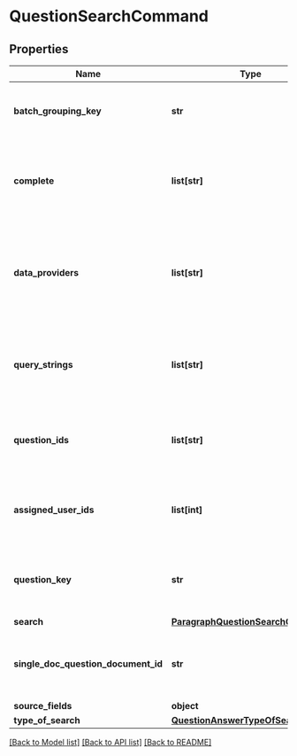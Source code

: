 # QuestionSearchCommand

## Properties
Name | Type | Description | Notes
------------ | ------------- | ------------- | -------------
**batch_grouping_key** | **str** | limit results to answers from a batch query | [optional] 
**complete** | **list[str]** | limit results to questions that have finished being answered | [optional] 
**data_providers** | **list[str]** | limit results to questions that contain specified data providers (host names) | [optional] 
**query_strings** | **list[str]** | limit results to questions that contain specified query strings | [optional] 
**question_ids** | **list[str]** | limit results to questions that have specifified identifiers | [optional] 
**assigned_user_ids** | **list[int]** | limit results to questions assigned to the given user ids | [optional] 
**question_key** | **str** | limit results to answers with a specific question key | [optional] 
**search** | [**ParagraphQuestionSearchCommand**](ParagraphQuestionSearchCommand.md) |  | [optional] 
**single_doc_question_document_id** | **str** | include answers that were asked of a single document | [optional] 
**source_fields** | **object** |  | [optional] 
**type_of_search** | [**QuestionAnswerTypeOfSearch**](QuestionAnswerTypeOfSearch.md) |  | [optional] 

[[Back to Model list]](../README.md#documentation-for-models) [[Back to API list]](../README.md#documentation-for-api-endpoints) [[Back to README]](../README.md)

